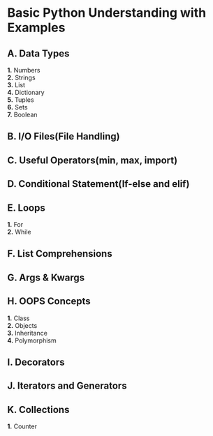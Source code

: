 # Basic Python Understanding with Examples  

## A. Data Types  
__1.__ Numbers  
__2.__ Strings  
__3.__ List  
__4.__ Dictionary  
__5.__ Tuples  
__6.__ Sets   
__7.__ Boolean    

## B. I/O Files(File Handling)    

## C. Useful Operators(min, max, import)  

## D. Conditional Statement(If-else and elif) 

## E. Loops  
__1.__ For  
__2.__ While 

## F. List Comprehensions  

## G. Args & Kwargs

## H. OOPS Concepts  
__1.__ Class      
__2.__ Objects         
__3.__ Inheritance     
__4.__ Polymorphism  
  
## I. Decorators  

## J. Iterators and Generators 
  
## K. Collections  
__1.__ Counter  

